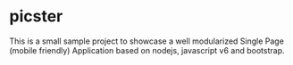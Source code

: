 # picster
This is a small sample project to showcase a well modularized Single Page (mobile friendly) Application based on nodejs, javascript v6 and bootstrap.
